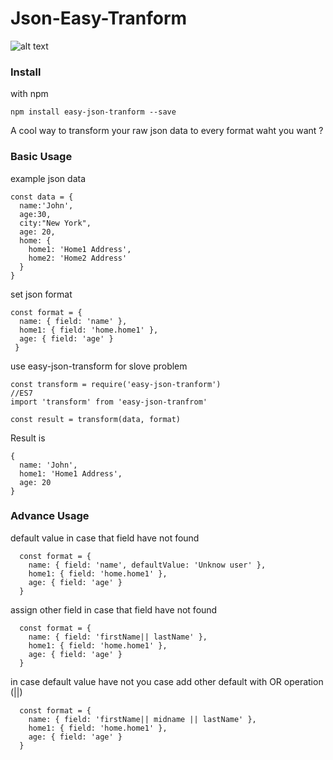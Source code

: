 # Json-Easy-Tranform
![alt text](https://travis-ci.org/nontachaiwebdev/Json-Easy-Tranform.svg?branch=master)

### Install
with npm
```
npm install easy-json-tranform --save
```

A cool way to transform your raw json data to every format waht you want ?

### Basic Usage
example json data
```
const data = {
  name:'John',
  age:30,
  city:"New York",
  age: 20,
  home: {
    home1: 'Home1 Address',
    home2: 'Home2 Address'
  }
}
```

set json format
```
const format = {
  name: { field: 'name' },
  home1: { field: 'home.home1' },
  age: { field: 'age' }
 }
```

use easy-json-transform for slove problem
```
const transform = require('easy-json-tranform')
//ES7
import 'transform' from 'easy-json-tranfrom'

const result = transform(data, format)
```

Result is
```
{
  name: 'John',
  home1: 'Home1 Address',
  age: 20
}
```
### Advance Usage

default value in case that field have not found
```
  const format = {
    name: { field: 'name', defaultValue: 'Unknow user' },
    home1: { field: 'home.home1' },
    age: { field: 'age' }
  }
```

assign other field in case that field have not found
```
  const format = {
    name: { field: 'firstName|| lastName' },
    home1: { field: 'home.home1' },
    age: { field: 'age' }
  }
```

in case default value have not you case add other default with OR operation (||)
```
  const format = {
    name: { field: 'firstName|| midname || lastName' },
    home1: { field: 'home.home1' },
    age: { field: 'age' }
  }
```
